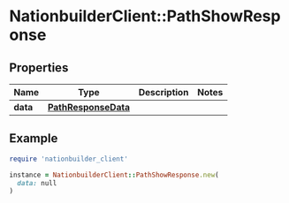 # NationbuilderClient::PathShowResponse

## Properties

| Name | Type | Description | Notes |
| ---- | ---- | ----------- | ----- |
| **data** | [**PathResponseData**](PathResponseData.md) |  |  |

## Example

```ruby
require 'nationbuilder_client'

instance = NationbuilderClient::PathShowResponse.new(
  data: null
)
```

